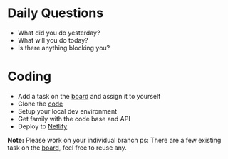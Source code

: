 # Daily Questions

- What did you do yesterday?
- What will you do today?
- Is there anything blocking you?


# Coding

- Add a task on the [board](https://github.com/eleduck/covid19/projects/1) and assign it to yourself
- Clone the [code](https://github.com/eleduck/covid19)
- Setup your local dev environment
- Get family with the code base and API
- Deploy to [Netlify](https://www.netlify.com/)


**Note:** Please work on your individual branch
ps: There are a few existing task on the [board](https://github.com/eleduck/covid19/projects/1), feel free to reuse any.
